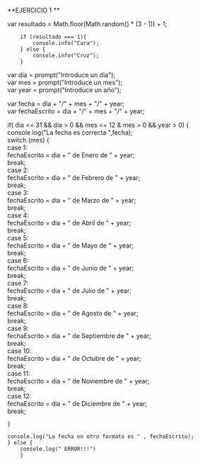 **EJERCICIO 1 **


var resultado = Math.floor(Math.random() * (3 - 1)) + 1;  

        if (resultado === 1){  
            console.info("Cara");  
        } else {  
            console.info("Cruz");  
        }  








var dia = prompt("Introduce un día");  
var mes = prompt("Introduce un mes");  
var year = prompt("Introduce un año");  

var fecha = dia + "/" + mes + "/" + year;  
var fechaEscrito = dia + "/" + mes + "/" + year;  

if( dia <= 31 && dia > 0 && mes <= 12 & mes > 0 && year > 0) {  
	console.log("La fecha es correcta ",fecha);  
	switch (mes) {  
		case 1:   
			fechaEscrito = dia + " de Enero de " + year;  
			break;  
		case 2:   
			fechaEscrito = dia + " de Febrero de " + year;  
			break;  
		case 3:  
			fechaEscrito = dia + " de Marzo de " + year;  
			break;  
		case 4:  
			fechaEscrito = dia + " de Abril de " + year;  
			break;  
		case 5:  
			fechaEscrito = dia + " de Mayo de " + year;  
			break;  
		case 6:  
			fechaEscrito = dia + " de Junio de " + year;  
			break;  
		case 7:  
			fechaEscrito = dia + " de Julio de " + year;  
			break;  
		case 8:  
			fechaEscrito = dia + " de Agosto de " + year;  
			break;  
		case 9:  
			fechaEscrito = dia + " de Septiembre de " + year;  
			break;  
		case 10:  
			fechaEscrito = dia + " de Octubre de " + year;  
			break;  
		case 11:  
			fechaEscrito = dia + " de Noviembre de " + year;  
			break;  
		case 12:  
			fechaEscrito = dia + " de Diciembre de " + year;  
			break;  

	}  

	console.log("La fecha en otro formato es " , fechaEscrito);  
	} else {   
		console.log(" ERROR!!!")   
		}  

